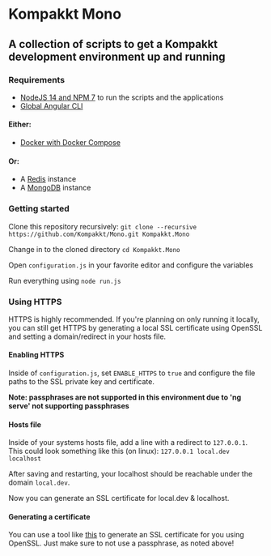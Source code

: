 # Kompakkt Mono

## A collection of scripts to get a Kompakkt development environment up and running

### Requirements

- [NodeJS 14 and NPM 7](https://nodejs.org/en/download/) to run the scripts and the applications
- [Global Angular CLI](https://angular.io/cli#installing-angular-cli)

#### Either:
- [Docker with Docker Compose](https://docs.docker.com/compose/install/)

#### Or:
- A [Redis](https://redis.io/) instance
- A [MongoDB](https://www.mongodb.com/) instance

### Getting started

Clone this repository recursively:
```git clone --recursive https://github.com/Kompakkt/Mono.git Kompakkt.Mono```

Change in to the cloned directory
```cd Kompakkt.Mono```

Open ```configuration.js``` in your favorite editor and configure the variables

Run everything using
```node run.js```

### Using HTTPS

HTTPS is highly recommended. If you're planning on only running it locally, you can still get HTTPS by generating a local SSL certificate using OpenSSL and setting a domain/redirect in your hosts file.

#### Enabling HTTPS

Inside of ```configuration.js```, set ```ENABLE_HTTPS``` to ```true``` and configure the file paths to the SSL private key and certificate.

**Note: passphrases are not supported in this environment due to 'ng serve' not supporting passphrases**

#### Hosts file

Inside of your systems hosts file, add a line with a redirect to ```127.0.0.1```. This could look something like this (on linux): ```127.0.0.1 local.dev localhost```

After saving and restarting, your localhost should be reachable under the domain ```local.dev```.

Now you can generate an SSL certificate for local.dev & localhost.

#### Generating a certificate

You can use a tool like [this](https://github.com/kingkool68/generate-ssl-certs-for-local-development) to generate an SSL certificate for you using OpenSSL. Just make sure to not use a passphrase, as noted above!
